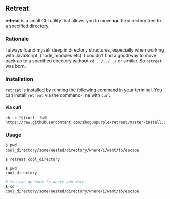 ## Retreat

**retreat** is a small CLI utility that allows you to move **up** the directory tree to a specified directory.



### Rationale

I always found myself deep in directory structures, especially when working with JavaScript. (node_modules etc). I couldn't find a good way to move back up to a specified directory without `cd ../../../` or similar. So `retreat` was born.



### Installation

`retreat` is installed by running the following command in your terminal. You can install `retreat` via the command-line with `curl`.

#### via curl

```
sh -c "$(curl -fsSL https://raw.githubusercontent.com/shogunpurple/retreat/master/install.sh)"
```


### Usage

```bash
$ pwd
cool_directory/some/nested/directory/where/i/want/to/escape

$ retreat cool_directory

$ pwd
cool_directory

# You can go back to where you were
$ cd -
cool_directory/some/nested/directory/where/i/want/to/escape
```





